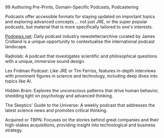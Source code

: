99 Authoring Pre-Prints, Domain-Specific Podcasts, Podcastering

Podcasts offer accessible formats for staying updated on important topics and exploring advanced concepts ... not just JRE, or the super popular podcasts, but material that is more specifically tailored to one's interests.

[Podnews.net](https://podnews.net/archive): Daily podcast industry newsletter/archive curated by James Cridland is a unique opportunity to contextualise the international podcast landscape.

Radiolab: A podcast that investigates scientific and philosophical questions with a unique, immersive sound design.

Lex Fridman Podcast: Like JRE or Tim Ferriss, features in-depth interviews with prominent figures in science and technology, including deep dives into topics like AI.

Hidden Brain: Explores the unconscious patterns that drive human behavior, shedding light on psychology and advanced thinking.

The Skeptics' Guide to the Universe: A weekly podcast that addresses the latest science news and promotes critical thinking.

Acquired or TBPN: Focuses on the stories behind great companies and their high-stakes acquisitions, providing insight into technological and business strategy.